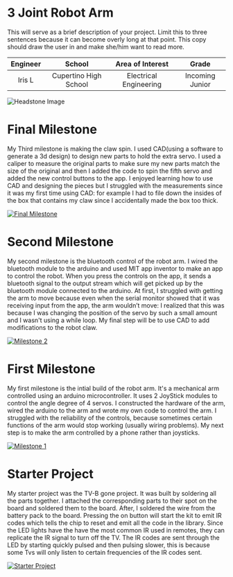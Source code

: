 ﻿# 3 Joint Robot Arm
 This will serve as a brief description of your project. Limit this to three sentences because it can become overly long at that point. This copy should draw the user in and make she/him want to read more.

| **Engineer** | **School** | **Area of Interest** | **Grade** |
|:--:|:--:|:--:|:--:|
| Iris L | Cupertino High School | Electrical Engineering | Incoming Junior

![Headstone Image](https://lh3.googleusercontent.com/pw/AM-JKLV1okJBQh46SrIY04dHZVOPCErHlMNZmcqjk32wdhE-ONEAzk2WopgYckMXj_rMQaAgVq3SWizMVCSz4quvyhtDRHNfJM6bbsMmk1r2ibK8cT_CKErlF5J4iMrjCaddnmcATCEmZwx7DIMvD8XK8qdu=w1432-h1430-no?authuser=0 "Headstone Image")
  
# Final Milestone
My Third milestone is making the claw spin. I used CAD(using a software to generate a 3d design) to design new parts to hold the extra servo. I used a caliper to measure the original parts to make sure my new parts match the size of the original and then I added the code to spin the fifth servo and added the new control buttons to the app. I enjoyed learning how to use CAD and designing the pieces but I struggled with the measurements since it was my first time using CAD: for example I had to file down the insides of the box that contains my claw since I accidentally made the box too thick.

 
[![Final Milestone](https://res.cloudinary.com/marcomontalbano/image/upload/v1658902480/video_to_markdown/images/youtube--_HX5xgwmU1E-c05b58ac6eb4c4700831b2b3070cd403.jpg)](https://youtu.be/_HX5xgwmU1E "Milestone 3")

# Second Milestone
My second milestone is the bluetooth control of the robot arm. I wired the bluetooth module to the arduino and used MIT app inventor to make an app to control the robot. When you press the controls on the app, it sends a bluetooth signal to the output stream which will get picked up by the bluetooth module connected to the arduino. At first, I struggled with getting the arm to move because even when the serial monitor showed that it was receiving input from the app, the arm wouldn’t move: I realized that this was because I was changing the position of the servo by such a small amount and I wasn't using a while loop. My final step will be to use CAD to add modifications to the robot claw.

[![Milestone 2](https://res.cloudinary.com/marcomontalbano/image/upload/v1657555050/video_to_markdown/images/youtube--ozmbDmUGIKc-c05b58ac6eb4c4700831b2b3070cd403.jpg)](https://youtu.be/ozmbDmUGIKc "Milestone 2")

# First Milestone
My first milestone is the intial build of the robot arm. It's a mechanical arm controlled using an arduino microcontroller. It uses 2 JoyStick modules to control the angle degree of 4 servos. I constructed the hardware of the arm, wired the arduino to the arm and wrote my own code to control the arm. I struggled with the reliability of the controls, because sometimes certain functions of the arm would stop working (usually wiring problems). My next step is to make the arm controlled by a phone rather than joysticks.


[![Milestone 1](https://res.cloudinary.com/marcomontalbano/image/upload/v1656701394/video_to_markdown/images/youtube--RRw7JbEgCWA-c05b58ac6eb4c4700831b2b3070cd403.jpg)](https://youtu.be/RRw7JbEgCWA "Milestone 1")

# Starter Project
  

My starter project was the TV-B gone project. It was built by soldering all the parts together. I attached the corresponding parts to their spot on the board and soldered them to the board. After, I soldered the wire from the battery pack to the board. Pressing the on button will start the kit to emit IR codes which tells the chip to reset and emit all the code in the library. Since the LED lights have the have the most common IR used in remotes, they can replicate the IR signal to turn off the TV. The IR codes are sent through the LED by starting quickly pulsed and then pulsing slower, this is because some Tvs will only listen to certain frequencies of the IR codes sent.



[![Starter Project](https://i3.ytimg.com/vi/B9ZocvpEhuI/maxresdefault.jpg)](https://youtu.be/B9ZocvpEhuI "Starter Project")
